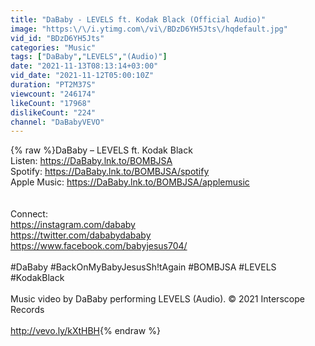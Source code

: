```yaml
---
title: "DaBaby - LEVELS ft. Kodak Black (Official Audio)"
image: "https:\/\/i.ytimg.com\/vi\/BDzD6YH5Jts\/hqdefault.jpg"
vid_id: "BDzD6YH5Jts"
categories: "Music"
tags: ["DaBaby","LEVELS","(Audio)"]
date: "2021-11-13T08:13:14+03:00"
vid_date: "2021-11-12T05:00:10Z"
duration: "PT2M37S"
viewcount: "246174"
likeCount: "17968"
dislikeCount: "224"
channel: "DaBabyVEVO"
---
```

{% raw %}DaBaby – LEVELS ft. Kodak Black <br />Listen: <a rel="nofollow" target="blank" href="https://DaBaby.lnk.to/BOMBJSA">https://DaBaby.lnk.to/BOMBJSA</a> <br />Spotify: <a rel="nofollow" target="blank" href="https://DaBaby.lnk.to/BOMBJSA/spotify">https://DaBaby.lnk.to/BOMBJSA/spotify</a> <br />Apple Music: <a rel="nofollow" target="blank" href="https://DaBaby.lnk.to/BOMBJSA/applemusic">https://DaBaby.lnk.to/BOMBJSA/applemusic</a> <br /> <br /><br />Connect: <br /><a rel="nofollow" target="blank" href="https://instagram.com/dababy">https://instagram.com/dababy</a> <br /><a rel="nofollow" target="blank" href="https://twitter.com/dababydababy">https://twitter.com/dababydababy</a> <br /><a rel="nofollow" target="blank" href="https://www.facebook.com/babyjesus704/">https://www.facebook.com/babyjesus704/</a> <br /><br />#DaBaby #BackOnMyBabyJesusSh!tAgain #BOMBJSA #LEVELS #KodakBlack<br /><br />Music video by DaBaby performing LEVELS (Audio). © 2021 Interscope Records<br /><br /><a rel="nofollow" target="blank" href="http://vevo.ly/kXtHBH">http://vevo.ly/kXtHBH</a>{% endraw %}
